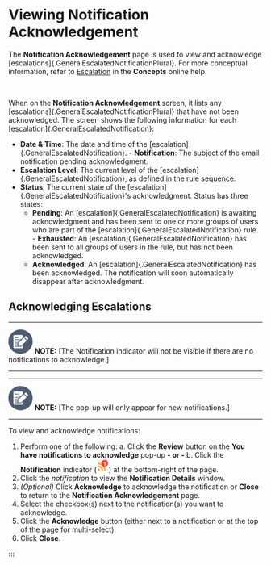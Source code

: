 # Viewing Notification Acknowledgement

The **Notification Acknowledgement** page is used to view and
acknowledge [escalations]{.GeneralEscalatedNotificationPlural}. For more conceptual information, refer to
[Escalation](../../../notifications/Escalation.md) in the
**Concepts** online help.

 

When on the **Notification Acknowledgement** screen, it lists any
[escalations]{.GeneralEscalatedNotificationPlural} that have not been acknowledged. The screen shows the following information for each
[escalation]{.GeneralEscalatedNotification}: 
-   **Date & Time**: The date and time of the
    [escalation]{.GeneralEscalatedNotification}. -   **Notification**: The subject of the email notification pending
    acknowledgment.
-   **Escalation Level**: The current level of the
    [escalation]{.GeneralEscalatedNotification}, as defined in the rule     sequence.
-   **Status**: The current state of the
    [escalation]{.GeneralEscalatedNotification}\'s acknowledgment.     Status has three states:
    -   **Pending**: An [escalation]{.GeneralEscalatedNotification} is         awaiting acknowledgment and has been sent to one or more groups
        of users who are part of the
        [escalation]{.GeneralEscalatedNotification} rule.     -   **Exhausted**: An [escalation]{.GeneralEscalatedNotification}
        has been sent to all groups of users in the rule, but has not
        been acknowledged.
    -   **Acknowledged**: An [escalation]{.GeneralEscalatedNotification}         has been acknowledged. The notification will soon automatically
        disappear after acknowledgment.

## Acknowledging Escalations

  -------------------------------------------------------------------------------------------------------------------------------- ----------------------------------------------------------------------------------------------------------------------
  ![White pencil/paper icon on gray circular background](../../../Resources/Images/note-icon(48x48).png "Note icon")   **NOTE:** [The Notification indicator will not be visible if there are no notifications to acknowledge.]
  -------------------------------------------------------------------------------------------------------------------------------- ----------------------------------------------------------------------------------------------------------------------

  -------------------------------------------------------------------------------------------------------------------------------- ----------------------------------------------------------------------------
  ![White pencil/paper icon on gray circular background](../../../Resources/Images/note-icon(48x48).png "Note icon")   **NOTE:** [The pop-up will only appear for new notifications.]
  -------------------------------------------------------------------------------------------------------------------------------- ----------------------------------------------------------------------------



To view and acknowledge notifications:

1.  Perform one of the following:
    a.  Click the **Review** button on the **You have notifications to
        acknowledge** pop-up **- or -**
    b.  Click the **Notification** indicator (![Notification         Icon](../../../Resources/Images/SM/NotificationIndicator.png "Notification Icon"))
        at the bottom-right of the page.
2.  Click the *notification* to view the **Notification Details**
    window.
3.  *(Optional)* Click **Acknowledge** to acknowledge
    the notification or **Close** to return to the **Notification
    Acknowledgement** page.
4.  Select the checkbox(s) next to the notification(s) you want to
    acknowledge.
5.  Click the **Acknowledge** button (either next to a notification or
    at the top of the page for multi-select).
6.  Click **Close**.




:::

 


